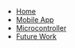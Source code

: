 *   [Home](/)
*   [Mobile App](./app.md)
*   [Microcontroller](./mcu.md)
*   [Future Work](./planned.md)